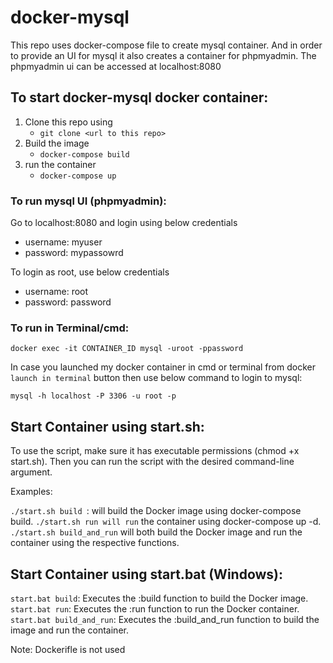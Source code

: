 # docker-mysql

This repo uses docker-compose file to create mysql container.
And in order to provide an UI for mysql it also creates a container for phpmyadmin.
The phpmyadmin ui can be accessed at localhost:8080 

## To start docker-mysql docker container:
1. Clone this repo using 
   - ```git clone <url to this repo>```
2. Build the image 
   - ```docker-compose build```
3. run the container 
   - ```docker-compose up```


### To run mysql UI (phpmyadmin):
Go to localhost:8080 and login using below credentials
- username: myuser
- password: mypassowrd

To login as root, use below credentials
- username: root
- password: password


### To run in Terminal/cmd:

```docker exec -it CONTAINER_ID mysql -uroot -ppassword```

In case you launched my docker container in cmd or terminal from docker `launch in terminal` button then 
use below command to login to mysql: 

```mysql -h localhost -P 3306 -u root -p```

## Start Container using start.sh:
To use the script, make sure it has executable permissions (chmod +x start.sh). Then you can run the script with the desired command-line argument.

Examples:

```./start.sh build ```: will build the Docker image using docker-compose build.
```./start.sh run will run``` the container using docker-compose up -d.
```./start.sh build_and_run``` will both build the Docker image and run the container using the respective functions.


## Start Container using start.bat (Windows):
```start.bat build```: Executes the :build function to build the Docker image.
```start.bat run```: Executes the :run function to run the Docker container.
```start.bat build_and_run```: Executes the :build_and_run function to build the image and run the container.


Note: Dockerifle is not used 